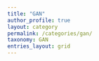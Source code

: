 ```yaml
---
title: "GAN"
author_profile: true
layout: category
permalink: /categories/gan/
taxonomy: GAN
entries_layout: grid
---
```


